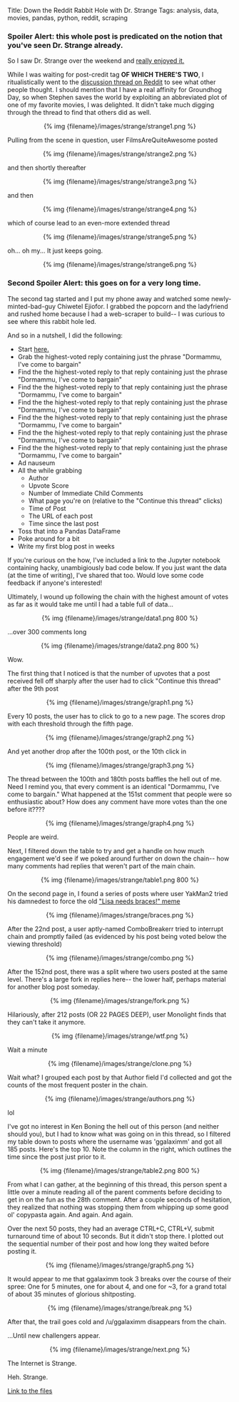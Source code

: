 Title: Down the Reddit Rabbit Hole with Dr. Strange
Tags: analysis, data, movies, pandas, python, reddit, scraping

<!-- PELICAN_BEGIN_SUMMARY -->

### Spoiler Alert: this whole post is predicated on the notion that you've seen Dr. Strange already.

So I saw Dr. Strange over the weekend and [really enjoyed it.](https://letterboxd.com/nick_m3blog/film/doctor-strange-2016/)

While I was waiting for post-credit tag **OF WHICH THERE'S TWO**, I ritualistically went to the [discussion thread on Reddit](https://www.reddit.com/r/movies/comments/5b0zni/official_discussion_doctor_strange_spoilers/) to see what other people thought. I should mention that I have a real affinity for Groundhog Day, so when Stephen saves the world by exploiting an abbreviated plot of one of my favorite movies, I was delighted. It didn't take much digging through the thread to find that others did as well.

<center>{% img {filename}/images/strange/strange1.png %}</center>

Pulling from the scene in question, user FilmsAreQuiteAwesome posted

<center>{% img {filename}/images/strange/strange2.png %}</center>

and then shortly thereafter

<center>{% img {filename}/images/strange/strange3.png %}</center>

and then

<center>{% img {filename}/images/strange/strange4.png %}</center>

<!-- PELICAN_END_SUMMARY -->

which of course lead to an even-more extended thread

<center>{% img {filename}/images/strange/strange5.png %}</center>

oh... oh my... It just keeps going.

<center>{% img {filename}/images/strange/strange6.png %}</center>

### Second Spoiler Alert: this goes on for a very long time.

The second tag started and I put my phone away and watched some newly-minted-bad-guy Chiwetel Ejiofor. I grabbed the popcorn and the ladyfriend and rushed home because I had a web-scraper to build-- I was curious to see where this rabbit hole led.

And so in a nutshell, I did the following:

- Start [here.](https://www.reddit.com/r/movies/comments/5b0zni/official_discussion_doctor_strange_spoilers/d9kwuke/?st=iva22lot&sh=4755d655)
- Grab the highest-voted reply containing just the phrase "Dormammu, I've come to bargain"
- Find the the highest-voted reply to that reply containing just the phrase "Dormammu, I've come to bargain"
- Find the the highest-voted reply to that reply containing just the phrase "Dormammu, I've come to bargain"
- Find the the highest-voted reply to that reply containing just the phrase "Dormammu, I've come to bargain"
- Find the the highest-voted reply to that reply containing just the phrase "Dormammu, I've come to bargain"
- Find the the highest-voted reply to that reply containing just the phrase "Dormammu, I've come to bargain"
- Find the the highest-voted reply to that reply containing just the phrase "Dormammu, I've come to bargain"
- Ad nauseum
- All the while grabbing
    - Author
    - Upvote Score
    - Number of Immediate Child Comments
    - What page you're on (relative to the "Continue this thread" clicks)
    - Time of Post
    - The URL of each post
    - Time since the last post
- Toss that into a Pandas DataFrame
- Poke around for a bit
- Write my first blog post in weeks

If you're curious on the how, I've included a link to the Jupyter notebook containing hacky, unambigiously bad code below. If you just want the data (at the time of writing), I've shared that too. Would love some code feedback if anyone's interested!

Ultimately, I wound up following the chain with the highest amount of votes as far as it would take me until I had a table full of data...

<center>{% img {filename}/images/strange/data1.png 800 %}</center>

...over 300 comments long

<center>{% img {filename}/images/strange/data2.png 800 %}</center>

Wow.

The first thing that I noticed is that the number of upvotes that a post received fell off sharply after the user had to click "Continue this thread" after the 9th post

<center>{% img {filename}/images/strange/graph1.png %}</center>

Every 10 posts, the user has to click to go to a new page. The scores drop with each threshold through the fifth page.

<center>{% img {filename}/images/strange/graph2.png %}</center>

And yet another drop after the 100th post, or the 10th click in

<center>{% img {filename}/images/strange/graph3.png %}</center>

The thread between the 100th and 180th posts baffles the hell out of me. Need I remind you, that every comment is an identical "Dormammu, I've come to bargain." What happened at the 151st comment that people were so enthusiastic about? How does any comment have more votes than the one before it????

<center>{% img {filename}/images/strange/graph4.png %}</center>

People are weird.

Next, I filtered down the table to try and get a handle on how much engagement we'd see if we poked around further on down the chain-- how many comments had replies that weren't part of the main chain.

<center>{% img {filename}/images/strange/table1.png 800 %}</center>

On the second page in, I found a series of posts where user YakMan2 tried his damnedest to force the old ["Lisa needs braces!" meme](http://knowyourmeme.com/memes/dental-plan-lisa-needs-braces)

<center>{% img {filename}/images/strange/braces.png %}</center>

After the 22nd post, a user aptly-named ComboBreakerr tried to interrupt chain and promptly failed (as evidenced by his post being voted below the viewing threshold)

<center>{% img {filename}/images/strange/combo.png %}</center>

After the 152nd post, there was a split where two users posted at the same level. There's a large fork in replies here-- the lower half, perhaps material for another blog post someday.

<center>{% img {filename}/images/strange/fork.png %}</center>

Hilariously, after 212 posts (OR 22 PAGES DEEP), user Monolight finds that they can't take it anymore.

<center>{% img {filename}/images/strange/wtf.png %}</center>

Wait a minute

<center>{% img {filename}/images/strange/clone.png %}</center>

Wait what? I grouped each post by that Author field I'd collected and got the counts of the most frequent poster in the chain.

<center>{% img {filename}/images/strange/authors.png %}</center>

lol

I've got no interest in Ken Boning the hell out of this person (and neither should you), but I had to know what was going on in this thread, so I filtered my table down to posts where the username was 'ggalaximm' and got all 185 posts. Here's the top 10. Note the column in the right, which outlines the time since the post just prior to it.

<center>{% img {filename}/images/strange/table2.png 800 %}</center>

From what I can gather, at the beginning of this thread, this person spent a little over a minute reading all of the parent comments before deciding to get in on the fun as the 28th comment. After a couple seconds of hesitation, they realized that nothing was stopping them from whipping up some good ol' copypasta again. And again. And again.

Over the next 50 posts, they had an average CTRL+C, CTRL+V, submit turnaround time of about 10 seconds. But it didn't stop there. I plotted out the sequential number of their post and how long they waited before posting it.

<center>{% img {filename}/images/strange/graph5.png %}</center>

It would appear to me that ggalaximm took 3 breaks over the course of their spree: One for 5 minutes, one for about 4, and one for ~3, for a grand total of about 35 minutes of glorious shitposting.

<center>{% img {filename}/images/strange/break.png %}</center>

After that, the trail goes cold and /u/ggalaximm disappears from the chain.




...Until new challengers appear.



<center>{% img {filename}/images/strange/next.png %}</center>


The Internet is Strange.


Heh. Strange.

[Link to the files](https://github.com/NapsterInBlue/redditDrStrange)
